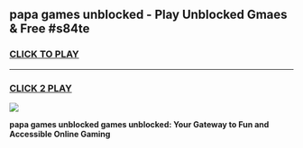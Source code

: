 
## papa games unblocked - Play Unblocked Gmaes & Free #s84te
<h3>
<a href="https://premium.freeplayer.one?title=papa_games_unblocked&ref=03M">CLICK TO PLAY</a></h3>
<hr>

<h3>
<a href="https://premium.freeplayer.one?title=papa_games_unblocked&ref=03M">CLICK 2 PLAY</a>
  
</h3>

<a href="https://premium.freeplayer.one?title=papa_games_unblocked&ref=03M"><img src="https://clearcache.store/games.png"></a>


**papa games unblocked games unblocked: Your Gateway to Fun and Accessible Online Gaming**
